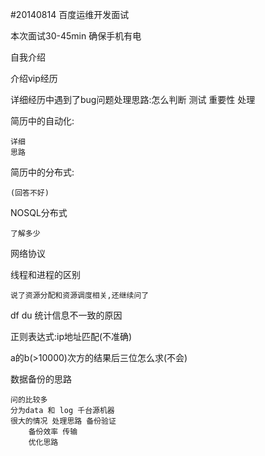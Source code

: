 #20140814 百度运维开发面试

本次面试30-45min 确保手机有电

自我介绍

介绍vip经历

详细经历中遇到了bug问题处理思路:怎么判断 测试 重要性 处理

简历中的自动化: 
	
	详细
	思路
	
简历中的分布式:
	
	(回答不好)
	
NOSQL分布式
	
	了解多少
	
网络协议

线程和进程的区别
	
	说了资源分配和资源调度相关,还继续问了
	
df du 统计信息不一致的原因

正则表达式:ip地址匹配(不准确)
	
a的b(>10000)次方的结果后三位怎么求(不会)

数据备份的思路
	
	问的比较多
	分为data 和 log 千台源机器 
	很大的情况 处理思路 备份验证
		备份效率 传输
		优化思路

